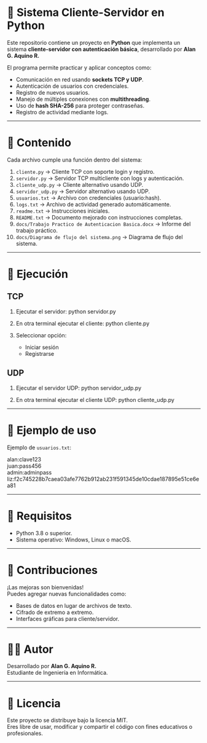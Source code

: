 # 🔑 Sistema Cliente-Servidor en Python

Este repositorio contiene un proyecto en **Python** que implementa un 
sistema **cliente-servidor con autenticación básica**, desarrollado por 
**Alan G. Aquino R.**

El programa permite practicar y aplicar conceptos como:
- Comunicación en red usando **sockets TCP y UDP**.
- Autenticación de usuarios con credenciales.
- Registro de nuevos usuarios.
- Manejo de múltiples conexiones con **multithreading**.
- Uso de **hash SHA-256** para proteger contraseñas.
- Registro de actividad mediante logs.

---

# 📂 Contenido

Cada archivo cumple una función dentro del sistema:

1. `cliente.py` → Cliente TCP con soporte login y registro.  
2. `servidor.py` → Servidor TCP multicliente con logs y autenticación.  
3. `cliente_udp.py` → Cliente alternativo usando UDP.  
4. `servidor_udp.py` → Servidor alternativo usando UDP.  
5. `usuarios.txt` → Archivo con credenciales (usuario:hash).  
6. `logs.txt` → Archivo de actividad generado automáticamente.  
7. `readme.txt` → Instrucciones iniciales.  
8. `README.txt` → Documento mejorado con instrucciones completas.  
9. `docs/Trabajo Practico de Autenticacion Basica.docx` → Informe del trabajo práctico.  
10. `docs/Diagrama de flujo del sistema.png` → Diagrama de flujo del sistema.  

---

# 🚀 Ejecución

## TCP
1. Ejecutar el servidor:
   python servidor.py

2. En otra terminal ejecutar el cliente:
   python cliente.py

3. Seleccionar opción:
   - Iniciar sesión
   - Registrarse

## UDP
1. Ejecutar el servidor UDP:
   python servidor_udp.py

2. En otra terminal ejecutar el cliente UDP:
   python cliente_udp.py

---

# 📖 Ejemplo de uso

Ejemplo de `usuarios.txt`:

alan:clave123  
juan:pass456  
admin:adminpass  
liz:f2c745228b7caea03afe7762b912ab231f591345de10cdae187895e51ce6ea81  

---

# 📖 Requisitos

- Python 3.8 o superior.  
- Sistema operativo: Windows, Linux o macOS.  

---

# 🤝 Contribuciones

¡Las mejoras son bienvenidas!  
Puedes agregar nuevas funcionalidades como:
- Bases de datos en lugar de archivos de texto.  
- Cifrado de extremo a extremo.  
- Interfaces gráficas para cliente/servidor.  

---

# 👨‍💻 Autor

Desarrollado por **Alan G. Aquino R.**  
Estudiante de Ingeniería en Informática.  

---

# 📜 Licencia

Este proyecto se distribuye bajo la licencia MIT.  
Eres libre de usar, modificar y compartir el código con fines educativos o profesionales.
